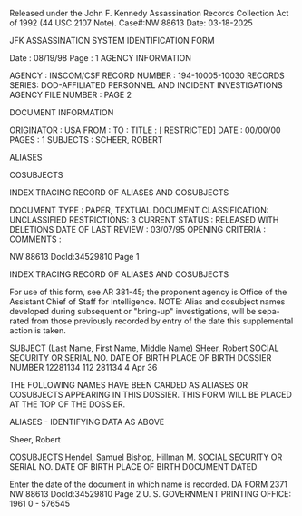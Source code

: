 Released under the John F. Kennedy
Assassination Records Collection Act of
1992 (44 USC 2107 Note). Case#:NW
88613 Date: 03-18-2025

JFK ASSASSINATION SYSTEM
IDENTIFICATION FORM

Date : 08/19/98
Page : 1
AGENCY INFORMATION

AGENCY : INSCOM/CSF
RECORD NUMBER : 194-10005-10030
RECORDS SERIES: DOD-AFFILIATED PERSONNEL AND INCIDENT INVESTIGATIONS
AGENCY FILE NUMBER : PAGE 2

DOCUMENT INFORMATION

ORIGINATOR : USA
FROM :
TO :
TITLE : [ RESTRICTED]
DATE : 00/00/00
PAGES : 1
SUBJECTS : SCHEER, ROBERT

ALIASES

COSUBJECTS

INDEX TRACING RECORD OF ALIASES AND COSUBJECTS

DOCUMENT TYPE : PAPER, TEXTUAL DOCUMENT
CLASSIFICATION: UNCLASSIFIED
RESTRICTIONS: 3
CURRENT STATUS : RELEASED WITH DELETIONS
DATE OF LAST REVIEW : 03/07/95
OPENING CRITERIA :
COMMENTS :

NW 88613 Docld:34529810 Page 1

INDEX TRACING RECORD OF ALIASES AND COSUBJECTS

For use of this form, see AR 381-45; the proponent agency is
Office of the Assistant Chief of Staff for Intelligence.
NOTE: Alias and cosubject names developed during
subsequent or "bring-up" investigations, will be sepa-
rated from those previously recorded by entry of the date
this supplemental action is taken.

SUBJECT (Last Name, First Name, Middle Name)
SHeer, Robert
SOCIAL SECURITY OR SERIAL NO.
DATE OF BIRTH
PLACE OF BIRTH
DOSSIER NUMBER
12281134
112 281134
4 Apr 36

THE FOLLOWING NAMES HAVE BEEN CARDED AS ALIASES OR COSUBJECTS APPEARING IN THIS DOSSIER. THIS FORM WILL BE
PLACED AT THE TOP OF THE DOSSIER.

ALIASES - IDENTIFYING DATA AS ABOVE

Sheer, Robert

COSUBJECTS
Hendel, Samuel
Bishop, Hillman M.
SOCIAL SECURITY
OR SERIAL NO.
DATE OF BIRTH
PLACE OF BIRTH
DOCUMENT
DATED

Enter the date of the document in which name is recorded.
DA FORM 2371
NW 88613 Docld:34529810 Page 2
U. S. GOVERNMENT PRINTING OFFICE: 1961 0 - 576545
